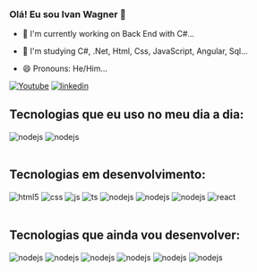 ### Olá! Eu sou Ivan Wagner 👋

- 🔭 I'm currently working on Back End with C#...
  
- 🌱 I'm studying C#, .Net, Html, Css, JavaScript, Angular, Sql...
  
- 😄 Pronouns: He/Him...

[![Youtube](https://img.shields.io/badge/YouTube-FF0000?style=for-the-badge&logo=youtube&logoColor=white)](https://www.youtube.com/@IvanOstorari-ue1cr/playlists)
[![linkedin](https://img.shields.io/badge/LinkedIn-0077B5?style=for-the-badge&logo=linkedin&logoColor=white)](https://www.linkedin.com/in/ivan-wagner-ostorari-filho-11977134/?trk=opento_sprofile_goalscard)

## Tecnologias que eu uso no meu dia a dia:

<div style="display: inline_block">
  
  <img align="center" alt="nodejs" src="https://img.shields.io/badge/C%23-239120?style=for-the-badge&logo=c-sharp&logoColor=white" />
  
  <img align="center" alt="nodejs" src="https://img.shields.io/badge/.NET-5C2D91?style=for-the-badge&logo=.net&logoColor=white" />

</div><br/> 

## Tecnologias em desenvolvimento:
  
<div style="display: inline_block">
    
  <img align="center" alt="html5" src="https://img.shields.io/badge/HTML5-E34F26?style=for-the-badge&logo=html5&logoColor=white" />
  
  <img align="center" alt="css" src="https://img.shields.io/badge/CSS3-1572B6?style=for-the-badge&logo=css3&logoColor=white" />
  
  <img align="center" alt="js" src="https://img.shields.io/badge/JavaScript-323330?style=for-the-badge&logo=javascript&logoColor=F7DF1E" />

  <img align="center" alt="ts" src="https://img.shields.io/badge/TypeScript-007ACC?style=for-the-badge&logo=typescript&logoColor=white" />
  
  <img align="center" alt="nodejs" src="https://img.shields.io/badge/Node.js-43853D?style=for-the-badge&logo=node.js&logoColor=white" />

  <img align="center" alt="nodejs" src="https://img.shields.io/badge/Angular-DD0031?style=for-the-badge&logo=angular&logoColor=white" />
  
  <img align="center" alt="nodejs" src="https://img.shields.io/badge/Bootstrap-563D7C?style=for-the-badge&logo=bootstrap&logoColor=white" />
  
  <img align="center" alt="react" src="https://img.shields.io/badge/React-20232A?style=for-the-badge&logo=react&logoColor=61DAFB" /> 
  
</div><br/>

## Tecnologias que ainda vou desenvolver:

<div style="display: inline_block">
 
  <img align="center" alt="nodejs" src="https://img.shields.io/badge/Java-ED8B00?style=for-the-badge&logo=openjdk&logoColor=white" />
  
  <img align="center" alt="nodejs" src="https://img.shields.io/badge/Spring-6DB33F?style=for-the-badge&logo=spring&logoColor=white" />
  
  <img align="center" alt="nodejs" src="https://img.shields.io/badge/Python-14354C?style=for-the-badge&logo=python&logoColor=white" />
  
  <img align="center" alt="nodejs" src="https://img.shields.io/badge/Django-092E20?style=for-the-badge&logo=django&logoColor=white" />
  
  <img align="center" alt="nodejs" src="https://img.shields.io/badge/PHP-777BB4?style=for-the-badge&logo=php&logoColor=white" />
  
  <img align="center" alt="nodejs" src="https://img.shields.io/badge/Laravel-FF2D20?style=for-the-badge&logo=laravel&logoColor=white" />
  
</div><br/>





